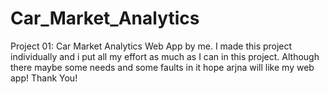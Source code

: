 # Car_Market_Analytics
Project 01: Car Market Analytics Web App by me. I made this project individually and i put all my effort as much as I can in this project. Although there maybe some needs and some faults in it hope arjna will like my web app! Thank You!
